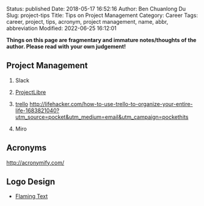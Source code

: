Status: published
Date: 2018-05-17 16:52:16
Author: Ben Chuanlong Du
Slug: project-tips
Title: Tips on Project Management
Category: Career
Tags: career, project, tips, acronym, project management, name, abbr, abbreviation
Modified: 2022-06-25 16:12:01

**Things on this page are fragmentary and immature notes/thoughts of the author. Please read with your own judgement!**


## Project Management

1. Slack

2. [ProjectLibre](http://www.projectlibre.com/)

3. [trello](https://trello.com)
<http://lifehacker.com/how-to-use-trello-to-organize-your-entire-life-1683821040?utm_source=pocket&utm_medium=email&utm_campaign=pockethits>

4. Miro

## Acronyms

http://acronymify.com/

## Logo Design

- [Flaming Text](http://flamingtext.com/)
